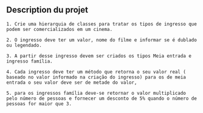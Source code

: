 ## Description du projet

	1. Crie uma hierarquia de classes para tratar os tipos de ingresso que podem ser comercializados em um cinema. 
	
	2. O ingresso deve ter um valor, nome do filme e informar se é dublado ou legendado. 
	
	3. A partir desse ingresso devem ser criados os tipos Meia entrada e ingresso família. 
	
	4. Cada ingresso deve ter um método que retorna o seu valor real ( baseado no valor informado na criação do ingresso) para os de meia entrada o seu valor deve ser de metade do valor, 
	
	5. para os ingressos família deve-se retornar o valor multiplicado pelo número de pessoas e fornecer um desconto de 5% quando o número de pessoas for maior que 3.